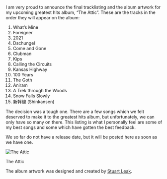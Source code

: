 I am very proud to announce the final tracklisting and the album artwork for my upcoming greatest hits album, “The Attic”. These are the tracks in the order they will appear on the album:

1.  What’s Mine
2.  Foreigner
3.  2021
4.  Dschungel
5.  Come and Gone
6.  Clubman
7.  Kips
8.  Calling the Circuits
9.  Kansas Highway
10.  100 Years
11.  The Goth
12.  Aniram
13.  A Trek through the Woods
14.  Snow Falls Slowly
15.  新幹線 (Shinkansen)

The decision was a tough one. There are a few songs which we felt deserved to make it to the greatest hits album, but unfortunately, we can only have so many on there. This listing is what I personally feel are some of my best songs and some which have gotten the best feedback.

We so far do not have a release date, but it will be posted here as soon as we have one.

![The Attic](https://i0.wp.com/www.alexseifertmusic.com/_images/albums/theattic400.jpg?resize=400%2C400&ssl=1 "The Attic")

The Attic

The album artwork was designed and created by [Stuart Leak](http://www.stuartleak.co.uk/).